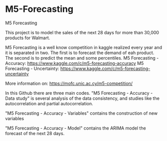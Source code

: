 # M5-Forecasting
M5 Forecasting

This project is to model the sales of the next 28 days for more than 30,000 products for Walmart.

M5 Forecasting is a well know competition in kaggle realized every year and it is separated in two. The first is to forecast the demand of eah product. The second is to predict the mean and some percentiles.
        M5 Forecasting - Accuracy: https://www.kaggle.com/c/m5-forecasting-accuracy 
        M5 Forecasting - Uncertainty: https://www.kaggle.com/c/m5-forecasting-uncertainty
        
More information on: https://mofc.unic.ac.cy/m5-competition/

In this Github there are three main codes. 
"M5 Forecasting - Accuracy - Data study" is several analysis of the data consistency, and studies like the autocorrelation and partial autocorrelation. 

"M5 Forecasting - Accuracy  - Variables" contains the construction of new variables

"M5 Forecasting - Accuracy  - Model" contains the ARIMA model the forecast of the next 28 days.
